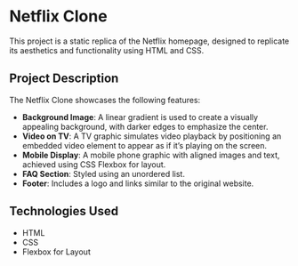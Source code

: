 # Netflix Clone

This project is a static replica of the Netflix homepage, designed to replicate its aesthetics and functionality using HTML and CSS.

## Project Description

The Netflix Clone showcases the following features:

- **Background Image**: A linear gradient is used to create a visually appealing background, with darker edges to emphasize the center.
- **Video on TV**: A TV graphic simulates video playback by positioning an embedded video element to appear as if it’s playing on the screen.
- **Mobile Display**: A mobile phone graphic with aligned images and text, achieved using CSS Flexbox for layout.
- **FAQ Section**: Styled using an unordered list.
- **Footer**: Includes a logo and links similar to the original website.

## Technologies Used

- HTML
- CSS
- Flexbox for Layout



